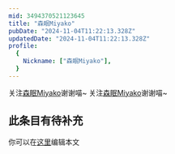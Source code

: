 ```yaml
---
mid: 3494370521123645
title: "森眠Miyako"
pubDate: "2024-11-04T11:22:13.328Z"
updatedDate: "2024-11-04T11:22:13.328Z"
profile:
  {
    Nickname: ["森眠Miyako"],
  }
---
```


关注[森眠Miyako](https://space.bilibili.com/3494370521123645)谢谢喵~ 关注[森眠Miyako](https://space.bilibili.com/3494370521123645)谢谢喵~

## 此条目有待补充
你可以在[这里](https://github.com/Yuhanawa/VTuber.ICU-Content/edit/master/v/森眠Miyako/index.md)编辑本文
